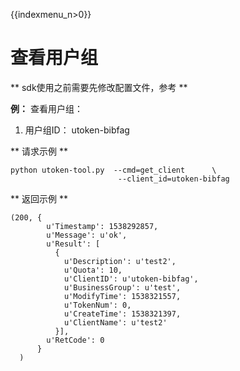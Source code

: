 {{indexmenu_n>0}}

# 查看用户组

\*\* sdk使用之前需要先修改配置文件，参考[](/management_monitor/utoken/sdk/prerequisites)
\*\*

**例：** 查看用户组：

1.  用户组ID： utoken-bibfag

\*\* 请求示例 \*\*

``` 
python utoken-tool.py  --cmd=get_client      \
                        --client_id=utoken-bibfag      
```

\*\* 返回示例 \*\*

    (200, {
            u'Timestamp': 1538292857, 
            u'Message': u'ok', 
            u'Result': [
              {
                u'Description': u'test2', 
                u'Quota': 10, 
                u'ClientID': u'utoken-bibfag', 
                u'BusinessGroup': u'test', 
                u'ModifyTime': 1538321557, 
                u'TokenNum': 0, 
                u'CreateTime': 1538321397, 
                u'ClientName': u'test2'
              }], 
            u'RetCode': 0
          }
      )
